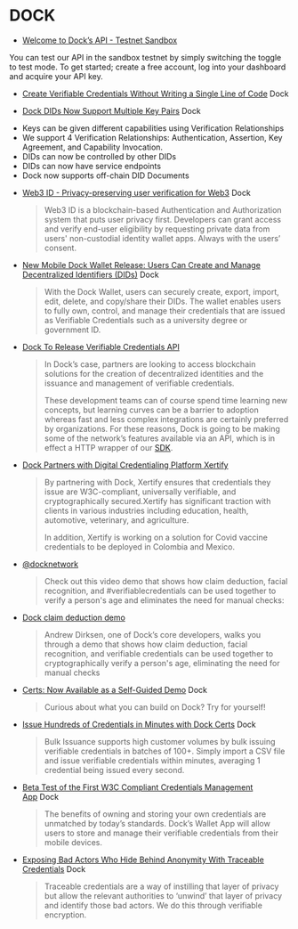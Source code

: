 # DOCK

* [Welcome to Dock’s API - Testnet Sandbox](https://blog.dock.io/welcome-to-docks-api-testnet-sandbox/)

You can test our API in the sandbox testnet by simply switching the toggle to test mode. To get started; create a free account, log into your dashboard and acquire your API key.

* [Create Verifiable Credentials Without Writing a Single Line of Code](https://blog.dock.io/verifiable-credentials-without-code/) Dock

* [Dock DIDs Now Support Multiple Key Pairs](https://blog.dock.io/dids-multikey-support/) Dock

- Keys can be given different capabilities using Verification Relationships
- We support 4 Verification Relationships: Authentication, Assertion, Key Agreement, and Capability Invocation.
- DIDs can now be controlled by other DIDs
- DIDs can now have service endpoints
- Dock now supports off-chain DID Documents
* [Web3 ID - Privacy-preserving user verification for Web3](https://www.dock.io/web3id) Dock
  > Web3 ID is a blockchain-based Authentication and Authorization system that puts user privacy first. Developers can grant access and verify end-user eligibility by requesting private data from users' non-custodial identity wallet apps. Always with the users’ consent.
* [New Mobile Dock Wallet Release: Users Can Create and Manage Decentralized Identifiers (DIDs)](https://blog.dock.io/dock-wallet-did-management/) Dock
  > With the Dock Wallet, users can securely create, export, import, edit, delete, and copy/share their DIDs. The wallet enables users to fully own, control, and manage their credentials that are issued as Verifiable Credentials such as a university degree or government ID.
* [Dock To Release Verifiable Credentials API](https://blog.dock.io/dock-to-release-verifiable-credentials-api/)
  > In Dock’s case, partners are looking to access blockchain solutions for the creation of decentralized identities and the issuance and management of verifiable credentials.
  > 
  > These development teams can of course spend time learning new concepts, but learning curves can be a barrier to adoption whereas fast and less complex integrations are certainly preferred by organizations. For these reasons, Dock is going to be making some of the network’s features available via an API, which is in effect a HTTP wrapper of our [SDK](https://github.com/docknetwork/sdk).
* [Dock Partners with Digital Credentialing Platform Xertify](https://blog.dock.io/dock-partners-with-digital-credentialing-platform-xertify/)
  > By partnering with Dock, Xertify ensures that credentials they issue are W3C-compliant, universally verifiable, and cryptographically secured.Xertify has significant traction with clients in various industries including education, health, automotive, veterinary, and agriculture.
  > 
  > In addition, Xertify is working on a solution for Covid vaccine credentials to be deployed in Colombia and Mexico.
* [@docknetwork](https://twitter.com/docknetwork)
  > Check out this video demo that shows how claim deduction, facial recognition, and #verifiablecredentials can be used together to verify a person's age and eliminates the need for manual checks:
* [Dock claim deduction demo](https://www.youtube.com/watch?v%3D8bZwkqqQju4%26t%3D6s)
  > Andrew Dirksen, one of Dock’s core developers, walks you through a demo that shows how claim deduction, facial recognition, and verifiable credentials can be used together to cryptographically verify a person's age, eliminating the need for manual checks
* [Certs: Now Available as a Self-Guided Demo](https://blog.dock.io/certs-now-available-as-a-self-guided-demo/) Dock
  > Curious about what you can build on Dock? Try for yourself!
* [Issue Hundreds of Credentials in Minutes with Dock Certs](https://blog.dock.io/bulk-issuance-issue-hundreds-of-verifiable-credentials-in-minutes/) Dock
  > Bulk Issuance supports high customer volumes by bulk issuing verifiable credentials in batches of 100+. Simply import a CSV file and issue verifiable credentials within minutes, averaging 1 credential being issued every second.
* [Beta Test of the First W3C Compliant Credentials Management App](https://blog.dock.io/beta-test-of-the-credentials-management-app/) Dock
  > The benefits of owning and storing your own credentials are unmatched by today’s standards. Dock’s Wallet App will allow users to store and manage their verifiable credentials from their mobile devices.
* [Exposing Bad Actors Who Hide Behind Anonymity With Traceable Credentials](https://blog.dock.io/exposing-bad-actors-behind-anonymity-with-traceable-credentials/) Dock
  > Traceable credentials are a way of instilling that layer of privacy but allow the relevant authorities to ‘unwind’ that layer of privacy and identify those bad actors. We do this through verifiable encryption.

